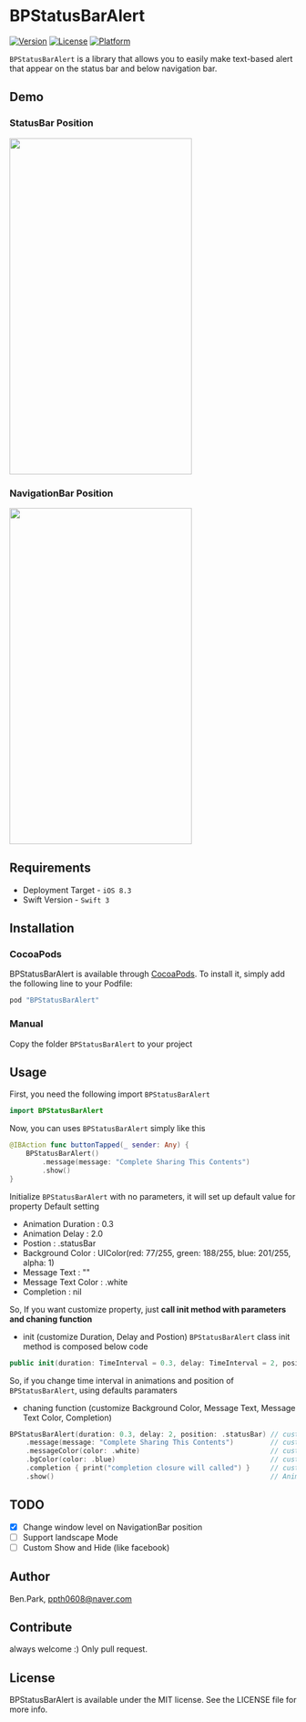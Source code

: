 # BPStatusBarAlert

[![Version](https://img.shields.io/cocoapods/v/BPStatusBarAlert.svg?style=flat)](http://cocoapods.org/pods/BPStatusBarAlert)
[![License](https://img.shields.io/cocoapods/l/BPStatusBarAlert.svg?style=flat)](http://cocoapods.org/pods/BPStatusBarAlert)
[![Platform](https://img.shields.io/cocoapods/p/BPStatusBarAlert.svg?style=flat)](http://cocoapods.org/pods/BPStatusBarAlert)

`BPStatusBarAlert` is a library that allows you to easily make text-based alert that appear on the status bar and below navigation bar. </br>

## Demo
### StatusBar Position
<img src="https://cloud.githubusercontent.com/assets/9531750/22561102/400b9132-e9ba-11e6-8c25-8122fd108df5.gif" width="320" height="590" />

### NavigationBar Position
<img src="https://cloud.githubusercontent.com/assets/9531750/22561105/4238acce-e9ba-11e6-8cc3-6dc9fd597a78.gif" width="320" height="590" />

## Requirements
 - Deployment Target - `iOS 8.3`
 - Swift Version - `Swift 3`

## Installation

### CocoaPods
BPStatusBarAlert is available through [CocoaPods](http://cocoapods.org). To install
it, simply add the following line to your Podfile:

```ruby
pod "BPStatusBarAlert"
```

### Manual
Copy the folder `BPStatusBarAlert` to your project

## Usage
First, you need the following import `BPStatusBarAlert`
```Swift
import BPStatusBarAlert
```

Now, you can uses `BPStatusBarAlert` simply like this
```Swift
@IBAction func buttonTapped(_ sender: Any) {
    BPStatusBarAlert()
        .message(message: "Complete Sharing This Contents")
        .show()
}
```

Initialize `BPStatusBarAlert` with no parameters, it will set up default value for property
Default setting
 - Animation Duration : 0.3
 - Animation Delay : 2.0
 - Postion : .statusBar
 - Background Color : UIColor(red: 77/255, green: 188/255, blue: 201/255, alpha: 1)
 - Message Text : ""
 - Message Text Color : .white
 - Completion : nil
 
So, If you want customize property, just **call init method with parameters and chaning function**

 - init (customize Duration, Delay and Postion)
`BPStatusBarAlert` class init method is composed below code
```Swift
public init(duration: TimeInterval = 0.3, delay: TimeInterval = 2, position: AlertPosition = .statusBar)
```
So, if you change time interval in animations and position of `BPStatusBarAlert`, using defaults paramaters

 - chaning function (customize Background Color, Message Text, Message Text Color, Completion)

```Swift
BPStatusBarAlert(duration: 0.3, delay: 2, position: .statusBar) // customize duration, delay and position
    .message(message: "Complete Sharing This Contents")         // customize message
    .messageColor(color: .white)                                // customize message color
    .bgColor(color: .blue)                                      // customize view's background color
    .completion { print("completion closure will called") }     // customize completion(Did hide alert view)
    .show()                                                     // Animation start
```

## TODO
- [x] Change window level on NavigationBar position
- [ ] Support landscape Mode
- [ ] Custom Show and Hide (like facebook)

## Author

Ben.Park, ppth0608@naver.com

## Contribute

always welcome :)
Only pull request.

## License

BPStatusBarAlert is available under the MIT license. See the LICENSE file for more info.
